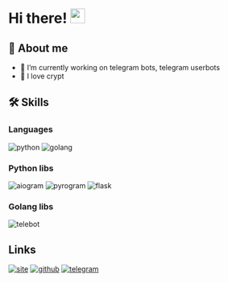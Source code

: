 # Hi there! <img src="https://media.giphy.com/media/hvRJCLFzcasrR4ia7z/giphy.gif" width="29px" height="29px">

## 📄 About me

- 🔭 I’m currently working on telegram bots, telegram userbots
- 💎 I love crypt

## 🛠 Skills

### Languages

![python](https://img.shields.io/badge/Python-3776AB?style=for-the-badge&logo=python&logoColor=white) ![golang](https://img.shields.io/badge/Golang-3776AB?style=for-the-badge&logo=go&logoColor=white)

### Python libs

![aiogram](https://img.shields.io/badge/-AIOGRAM-blue?style=for-the-badge&logo=python&logoColor=white) ![pyrogram](https://img.shields.io/badge/-PYROGRAM-blue?style=for-the-badge&logo=python&logoColor=white) ![flask](https://img.shields.io/badge/-FLASK-blue?style=for-the-badge&logo=python&logoColor=white)

### Golang libs
![telebot](https://img.shields.io/badge/telebot-3776AB?style=for-the-badge&logo=go&logoColor=white)

## Links
[![site](https://img.shields.io/badge/SITE-000000?style=for-the-badge&logo=&logoColor=white)](https://levitsky.gadmap.online) [![github](https://img.shields.io/badge/GitHub-000000?style=for-the-badge&logo=GitHub&logoColor=white)](https://github.com/levitskyyy) [![telegram](https://img.shields.io/badge/-TELEGRAM-blue?style=for-the-badge&logo=telegram&logoColor=white)](https://t.me/ew2df)

